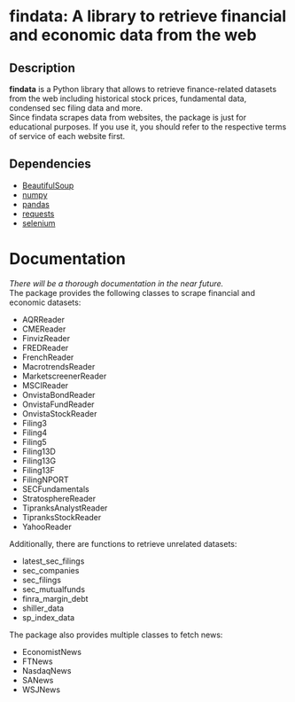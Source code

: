 # findata: A library to retrieve financial and economic data from the web

## Description
**findata** is a Python library that allows to retrieve finance-related datasets from the web including
historical stock prices, fundamental data, condensed sec filing data and more.
<br>
Since findata scrapes data from websites, the package is just for educational purposes.
If you use it, you should refer to the respective terms of service of each website first.
<br>
## Dependencies
- [BeautifulSoup](https://www.crummy.com/software/BeautifulSoup/bs4/doc/)
- [numpy](https://www.numpy.org)
- [pandas](https://pandas.pydata.org/)
- [requests](https://docs.python-requests.org/en/master/)
- [selenium](https://selenium-python.readthedocs.io/)

# Documentation

*There will be a thorough documentation in the near future.*
<br>
The package provides the following classes to scrape financial and economic datasets:
- AQRReader
- CMEReader
- FinvizReader
- FREDReader
- FrenchReader
- MacrotrendsReader
- MarketscreenerReader
- MSCIReader
- OnvistaBondReader
- OnvistaFundReader
- OnvistaStockReader
- Filing3
- Filing4
- Filing5
- Filing13D
- Filing13G
- Filing13F
- FilingNPORT
- SECFundamentals
- StratosphereReader
- TipranksAnalystReader
- TipranksStockReader
- YahooReader

Additionally, there are functions to retrieve unrelated datasets:
- latest_sec_filings
- sec_companies
- sec_filings
- sec_mutualfunds
- finra_margin_debt
- shiller_data
- sp_index_data

The package also provides multiple classes to fetch news:
- EconomistNews
- FTNews
- NasdaqNews
- SANews
- WSJNews